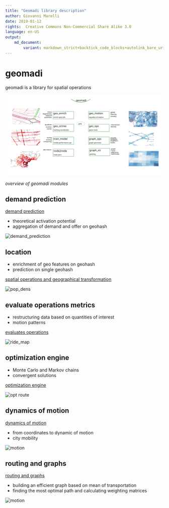 ```yaml
---
title: "Geomadi library description"
author: Giovanni Marelli
date: 2019-01-12
rights:  Creative Commons Non-Commercial Share Alike 3.0
language: en-US
output: 
	md_document:
		variant: markdown_strict+backtick_code_blocks+autolink_bare_uris+markdown_github
---
```


# geomadi

geomadi is a library for spatial operations

![module_geomadi](docs/f_ops/module_geomadi.svg "module geomadi")

_overview of geomadi modules_

## demand prediction

[demand prediction](docs/activation.md)

* theoretical activation potential
* aggregation of demand and offer on geohash

![demand_prediction](docs/f_ops/map_urev.png "unit revenue")

## location 

* enrichment of geo features on geohash
* prediction on single geohash

[spatial operations and geographical transformation](docs/location.md)

![pop_dens](docs/f_ops/popDens_interp.png "population density")

## evaluate operations metrics

* restructuring data based on quantities of interest
* motion patterns

[evaluates operations](docs/ride.md)

![ride_map](docs/f_ops/ride_map.png "ride maps")

## optimization engine

* Monte Carlo and Markov chains
* convergent solutions

[optimization engine](docs/optimization.md)

![opt route](docs/f_ops/opt_small_02.png "optimization route")

## dynamics of motion

[dynamics of motion](docs/motion.md)

* from coordinates to dynamic of motion
* city mobility

![motion](docs/f_ops/dwelling_city.png "dwelling city")

## routing and graphs

[routing and graphs](docs/routing.md)

* building an efficient graph based on mean of transportation
* finding the most optimal path and calculating weighting matrices

![motion](docs/f_ops/graph_weight.png "dwelling city")



